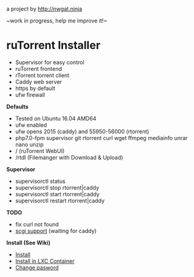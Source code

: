 a project by
http://nwgat.ninja

~work in progress, help me improve it!~

# ruTorrent Installer
* Supervisor for easy control
* ruTorrent frontend 
* rTorrent torrent client
* Caddy web server
* https by default
* ufw firewall

**Defaults**
* Tested on Ubuntu 16.04 AMD64
* ufw enabled
* ufw opens 2015 (caddy) and 55950-56000 (rtorrent)
* php7.0-fpm supervisor git rtorrent curl wget ffmpeg mediainfo unrar nano unzip
* / (ruTorrent WebUI)
* /rtdl (Filemanger with Download & Upload)

**Supervisor**
* supervisorctl status
* supervisorctl stop rtorrent|caddy
* supervisorctl start rtorrent|caddy
* supervisorctl restart rtorrent|caddy

**TODO**
* fix curl not found
* [scgi support](https://github.com/mholt/caddy/issues/776) (waiting for caddy)

**Install (See Wiki)**
* [Install](https://github.com/nwgat/rutorrent-installer/wiki/Install)
* [Install in LXC Container](https://github.com/nwgat/rutorrent-installer/wiki/Install-in-a-LXC-Container)
* [Change pasword](https://github.com/nwgat/rutorrent-installer/wiki/Change-Password)
